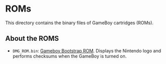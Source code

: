 # ROMs
This directory contains the binary files of GameBoy cartridges (ROMs).

## About the ROMS
* `DMG_ROM.bin`: [Gameboy Bootstrap ROM](http://gbdev.gg8.se/wiki/articles/Gameboy_Bootstrap_ROM). Displays the Nintendo logo and performs checksums when the GameBoy is turned on.
